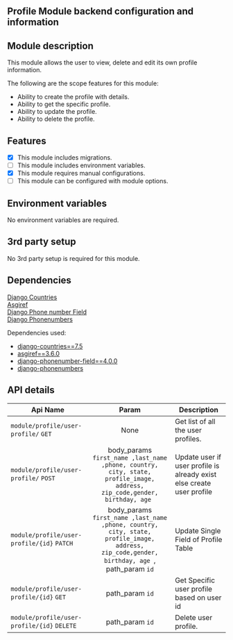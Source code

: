 ## Profile Module backend configuration and information

## Module description

This module allows the user to view, delete and edit its own profile information.

The following are the scope features for this module:

- Ability to create the profile with details.
- Ability to get the specific profile.
- Ability to update the profile.
- Ability to delete the profile.

## Features

- [x] This module includes migrations.
- [ ] This module includes environment variables.
- [x] This module requires manual configurations.
- [ ] This module can be configured with module options.

## Environment variables

No environment variables are required.

## 3rd party setup

No 3rd party setup is required for this module.

## Dependencies

[Django Countries](https://github.com/SmileyChris/django-countries/blob/main/README.rst)\
[Asgiref](https://github.com/django/asgiref/blob/main/README.rst)\
[Django Phone number Field](https://github.com/stefanfoulis/django-phonenumber-field/blob/main/README.rst)\
[Django Phonenumbers](https://github.com/daviddrysdale/python-phonenumbers/blob/dev/README.md)

Dependencies used:

- [django-countries==7.5](https://pypi.org/project/django-countries/)
- [asgiref==3.6.0](https://pypi.org/project/asgiref/)
- [django-phonenumber-field==4.0.0](https://pypi.org/project/django-phonenumber-field/)
- [django-phonenumbers](https://pypi.org/project/django-phonenumbers/)

## API details

| Api Name                                      |                                                                   Param                                                                    | Description                                                           |
|-----------------------------------------------|:------------------------------------------------------------------------------------------------------------------------------------------:|-----------------------------------------------------------------------|
| `module/profile/user-profile/`  `GET`         |                                                                    None                                                                    | Get list of all the user profiles.                                    |
| `module/profile/user-profile/`   `POST`       |         body_params `first_name ,last_name ,phone, country, city, state, profile_image, address, zip_code,gender, birthday, age `          | Update user if user profile is already exist else create user profile |
| `module/profile/user-profile/{id}`  `PATCH`   | body_params `first_name ,last_name ,phone, country, city, state, profile_image, address, zip_code,gender, birthday, age `, path_param `id` | Update Single Field of Profile Table                                  |
| `module/profile/user-profile/{id}`   `GET`    |                                                              path_param `id`                                                               | Get Specific user profile based on user id                            |
| `module/profile/user-profile/{id}`   `DELETE` |                                                              path_param `id`                                                               | Delete user profile.                                                  |
